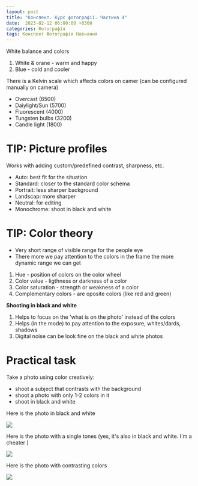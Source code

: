 ```yaml
---
layout: post
title: "Конспект. Курс фотографії. Частина 4"
date:  2023-02-12 06:00:00 +0300
categories: Фотографія
tags: Конспект Фотографія Навчання
---
```


White balance and colors

1. White & orane - warm and happy
2. Blue - cold and cooler

There is a Kelvin scale which affects colors on camer (can be configured manually on camera)

- Overcast (6500)
- Daiylight/Sun (5700)
- Fluorescent (4000)
- Tungsten bulbs (3200)
- Candle light (1800)

# TIP: Picture profiles

Works with adding custom/predefined contrast, sharpness, etc.

- Auto: best fit for the situation
- Standard: closer to the standard color schema
- Portrait: less sharper background
- Landscap: more sharper
- Neutral: for editing
- Monochrome: shoot in black and white

# TIP: Color theory

- Very short range of visible range for the people eye
- There more we pay attention to the colors in the frame the more dynamic range we can get

1. Hue - position of colors on the color wheel
2. Color value - ligthness or darkness of a color
3. Color saturation - strength or weakness of a color
4. Complementary colors - are oposite colors (like red and green)

**Shooting in black and white**

1. Helps to focus on the 'what is on the photo' instead of the colors
2. Helps (in the mode) to pay attention to the exposure, whites/dards, shadows
3. Digital noise can be look fine on the black and white photos

# Practical task

Take a photo using color creatively:
- shoot a subject that contrasts with the background
- shoot a photo with only 1-2 colors in it
- shoot in black and white

Here is the photo in black and white

![](/assets/2022-02-19/photo_2023-02-20%2008.51.33.jpeg)

Here is the photo with a single tones (yes, it's also in black and white. I'm a cheater )

![](/assets/2022-02-19/photo_2023-02-20%2008.51.30.jpeg)

Here is the photo with contrasting colors

![](/assets/2022-02-19/photo_2023-02-20%2008.51.27.jpeg)